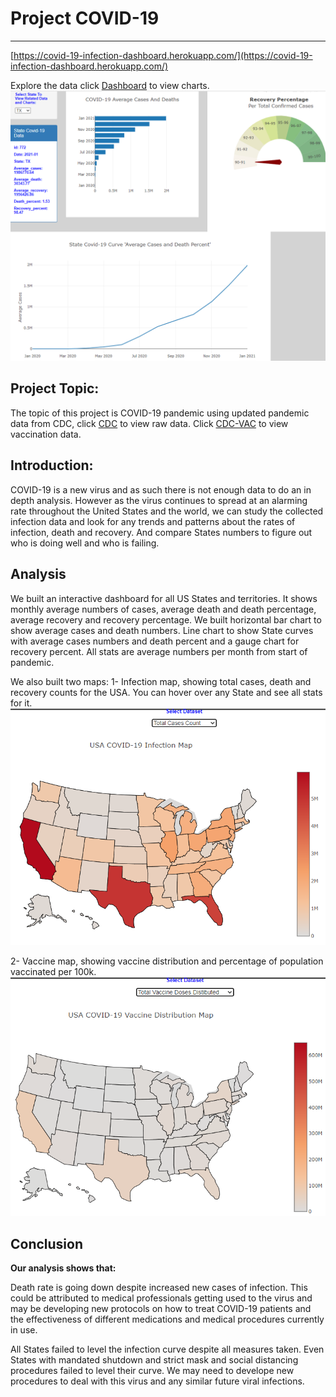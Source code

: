 # Project COVID-19
-----------

[https://covid-19-infection-dashboard.herokuapp.com/](https://covid-19-infection-dashboard.herokuapp.com/)

Explore the data click [Dashboard](https://covid-19-infection-dashboard.herokuapp.com/) to view charts.
![dashboard](./image/dashboard.png)

## Project Topic:
The topic of this project is COVID-19 pandemic using updated pandemic data from CDC, click 
[CDC](https://data.cdc.gov/Case-Surveillance/United-States-COVID-19-Cases-and-Deaths-by-State-o/9mfq-cb36) to view raw data. Click [CDC-VAC](https://data.cdc.gov/Vaccinations/COVID-19-Vaccinations-in-the-United-States-Jurisdi/unsk-b7fc) to view vaccination data.

## Introduction:
COVID-19 is a new virus and as such there is not enough data to do an in depth analysis. However as the virus continues 
to spread at an alarming rate throughout the United States and the world, we can study the collected infection data and
look for any trends and patterns about the rates of infection, death and recovery. And compare States numbers to figure out who is doing well
and who is failing.

## Analysis
We built an interactive dashboard for all US States and territories. It shows monthly average numbers
of cases, average death and death percentage, average recovery and recovery percentage. We built horizontal
bar chart to show average cases and death numbers. Line chart to show State curves with average cases
numbers and death percent and a gauge chart for recovery percent. All stats are average numbers per month
from start of pandemic.

We also built two maps:
1- Infection map, showing total cases, death and recovery counts for the USA. You can hover over any State
and see all stats for it.
![Infection Map](./image/infection_map.png)

2- Vaccine map, showing vaccine distribution and percentage of population vaccinated per 100k. 
![Infection Map](./image/vaccine_map.png)

## Conclusion
**Our analysis shows that:**

Death rate is going down despite increased new cases of infection. This could be attributed 
to medical professionals getting used to the virus and may be developing new protocols on how to treat COVID-19 patients 
and the effectiveness of different medications and medical procedures currently in use.

All States failed to level the infection curve despite all measures taken. Even States with mandated shutdown and strict 
mask and social distancing procedures failed to level their curve. We may need to develope new procedures to deal with this 
virus and any similar future viral infections.

